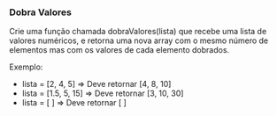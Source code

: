 ### Dobra Valores ###

Crie uma função chamada dobraValores(lista) que recebe uma lista de valores numéricos, e retorna uma nova array com o mesmo número de elementos mas com os valores de cada elemento dobrados.

Exemplo:

* lista = [2, 4, 5] =\> Deve retornar [4, 8, 10]
* lista = [1.5, 5, 15] =\> Deve retornar [3, 10, 30]
* lista = [ ] =\> Deve retornar [ ]